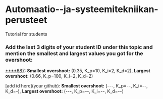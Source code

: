 # Automaatio--ja-systeemitekniikan-perusteet
Tutorial for students


### Add the last 3 digits of your student ID under this topic and mention the smallest and largest values you got for the overshoot:
[****687](https://github.com/fartaha): **Smallest overshoot:** (0.35, K_p=10, K_i=2, K_d=2), **Largest overshoot:** (0.66, K_p=100, K_i=2, K_d=2)

[add id here](your github): **Smallest overshoot:** (---, K_p=--, K_i=--, K_d=-), **Largest overshoot:** (---, K_p=--, K_i=--, K_d=--)
